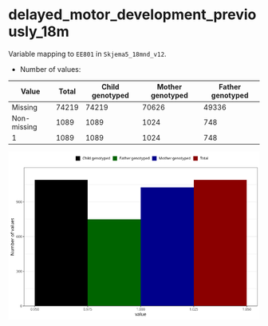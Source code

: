 # delayed_motor_development_previously_18m
Variable mapping to `EE801` in `Skjema5_18mnd_v12`.
- Number of values:

| Value | Total | Child genotyped | Mother genotyped | Father genotyped |
| ----- | ----- | --------------- | ---------------- | ---------------- |
| Missing | 74219 | 74219 | 70626 | 49336 |
| Non-missing | 1089 | 1089 | 1024 | 748 |
| 1 | 1089 | 1089 | 1024 | 748 |



![](delayed_motor_development_previously_18m_n.png)



